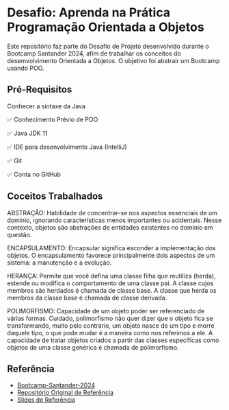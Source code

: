 
# Desafio: Aprenda na Prática Programação Orientada a Objetos

Este repositório faz parte do Desafio de Projeto desenvolvido durante o Bootcamp Santander 2024, afim de trabalhar os conceitos do desemvolvimento Orientada a Objetos. O objetivo foi abstrair um Bootcamp usando POO.


## Pré-Requisitos

Conhecer a sintaxe da Java

✅ Conhecimento Prévio de POO

✅ Java JDK 11

✅ IDE para desenvolvimento Java (IntelliJ)

✅ Git

✅ Conta no GitHub
## Coceitos Trabalhados

ABSTRAÇÃO:
Habilidade de concentrar-se nos aspectos essenciais de um domínio, ignorando características menos importantes ou acidentais. Nesse contexto, objetos são abstrações de entidades existentes no domínio em questão.

ENCAPSULAMENTO:
Encapsular significa esconder a implementação dos objetos. O encapsulamento favorece principalmente dois aspectos de um sistema: a manutenção e a evolução.

HERANÇA:
Permite que você defina uma classe filha que reutiliza (herda), estende ou modifica o comportamento de uma classe pai. A classe cujos membros são herdados é chamada de classe base. A classe que herda os membros da classe base é chamada de classe derivada.

POLIMORFISMO:
Capacidade de um objeto poder ser referenciado de várias formas. Cuidado, polimorfismo não quer dizer que o objeto fica se transformando, muito pelo contrário, um objeto nasce de um tipo e morre daquele tipo, o que pode mudar é a maneira como nos referimos a ele. A capacidade de tratar objetos criados a partir das classes específicas como objetos de uma classe genérica é chamada de polimorfismo.


## Referência

 - [Bootcamp-Santander-2024](https://web.dio.me/track/7da9882f-2f0d-4f4d-b997-f300ce50f9f5)
 - [Repositório Original de Referência](https://github.com/cami-la/desafio-poo-dio)
 - [Slides de Referência](https://academiapme-my.sharepoint.com/:p:/g/personal/camila_cavalcante_dio_me/EaXyYOjBaFpZjkxhexMo5EcBKMEEAI5t5aHlsTjnBQJlUw?rtime=8NIRbt6S3Eg)

